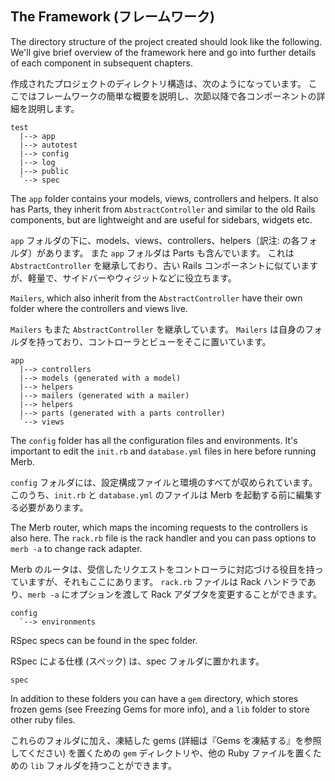 ## The Framework (フレームワーク)

The directory structure of the project created should look like the following. 
We'll give brief overview of the framework here and go into further details of 
each component in subsequent chapters.

作成されたプロジェクトのディレクトリ構造は、次のようになっています。
ここではフレームワークの簡単な概要を説明し、次節以降で各コンポーネントの詳細を説明します。

	test
	  |--> app
	  |--> autotest
	  |--> config
	  |--> log
	  |--> public
	  `--> spec

The `app` folder contains your models, views, controllers and helpers. It also 
has Parts, they inherit from `AbstractController` and similar to the old Rails 
components, but are lightweight and are useful for sidebars, widgets etc. 

`app` フォルダの下に、models、views、controllers、helpers〔訳注: の各フォルダ〕があります。
また `app` フォルダは Parts も含んでいます。
これは `AbstractController` を継承しており、古い Rails コンポーネントに似ていますが、軽量で、サイドバーやウィジットなどに役立ちます。

`Mailers`, which also inherit from the `AbstractController` have their own 
folder where the controllers and views live. 

`Mailers` もまた `AbstractController` を継承しています。
`Mailers` は自身のフォルダを持っており、コントローラとビューをそこに置いています。

	app
	  |--> controllers
	  |--> models (generated with a model)
	  |--> helpers
	  |--> mailers (generated with a mailer)
	  |--> helpers
	  |--> parts (generated with a parts controller)
	  `--> views


The `config` folder has all the configuration files and environments. It's 
important to edit the `init.rb` and `database.yml` files in here before 
running Merb. 

`config` フォルダには、設定構成ファイルと環境のすべてが収められています。
このうち、`init.rb` と `database.yml` のファイルは Merb を起動する前に編集する必要があります。
<!-- Merb を起動する前に、ここにある `init.rb` と `database.yml` のファイルを編集することは重要です。 -->

The Merb router, which maps the incoming requests to the controllers is also 
here. The `rack.rb` file is the rack handler and you can pass options to 
`merb -a` to change rack adapter.

Merb のルータは、受信したリクエストをコントローラに対応づける役目を持っていますが、それもここにあります。
`rack.rb` ファイルは Rack ハンドラであり、`merb -a` にオプションを渡して Rack アダプタを変更することができます。

	config
	  `--> environments

RSpec specs can be found in the spec folder.

RSpec による仕様 (スペック) は、spec フォルダに置かれます。

	spec
	
In addition to these folders you can have a `gem` directory, which stores 
frozen gems (see Freezing Gems for more info), and a `lib` folder to store 
other ruby files.

これらのフォルダに加え、凍結した gems (詳細は『Gems を凍結する』を参照してください) を置くための `gem` ディレクトリや、他の Ruby ファイルを置くための `lib` フォルダを持つことができます。
